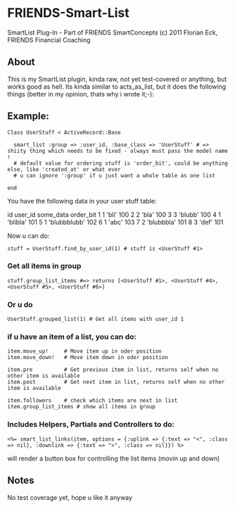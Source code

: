 # FRIENDS-Smart-List
SmartList Plug-In - Part of FRIENDS SmartConcepts
(c) 2011 Florian Eck, FRIENDS Financial Coaching

## About

This is my SmartList plugin, kinda raw, not yet test-covered or anything, but works good as hell.
Its kinda similar to acts_as_list, but it does the following things (better in my opinion, thats why i wrote it;-):

## Example:

    Class UserStuff < ActiveRecord::Base
        
      smart_list :group => :user_id, :base_class => 'UserStuff' # => shiity thing which needs to be fixed - always must pass the model name !
      # default value for ordering stuff is 'order_bit', could be anything else, like 'created_at' or what ever
      # u can ignore ':group' if u just want a whole table as one list
        
    end 

You have the following data in your user stuff table:

id    user_id   some_data     order_bit
1     1         'bli'         100
2     2         'bla'         100
3     3         'blubb'       100
4     1         'blibla'      101
5     1         'blubbblubb'  102
6     1         'abc'         103
7     2         'blubbbla'    101
8     3         'def'         101


Now u can do:

    stuff = UserStuff.find_by_user_id(1) # stuff is <UserStuff #1>

### Get all items in group
    stuff.group_list_items #=> returns [<UserStuff #1>, <UserStuff #4>, <UserStuff #5>, <UserStuff #6>]

### Or u do
    UserStuff.grouped_list(1) # Get all items with user_id 1

### if u have an item of a list, you can do:

    item.move_up!     # Move item up in oder position
    item.move_down!   # Move item down in oder position

    item.pre          # Get previous item in list, returns self when no other item is available
    item.post         # Get next item in list, returns self when no other item is available

    item.followers    # check which items are next in list
    item.group_list_items # show all items in group


### Includes Helpers, Partials and Controllers to do:


    <%= smart_list_links(item, options = {:uplink => {:text => "<", :class => nil}, :downlink => {:text => ">", :class => nil}}) %>
will render a button box for controlling the list items (movin up and down)

## Notes
No test coverage yet, hope u like it anyway






